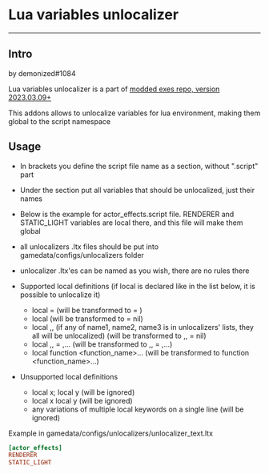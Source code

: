 # Lua variables unlocalizer

---

## Intro

by demonized#1084

Lua variables unlocalizer is a part of [modded exes repo, version 2023.03.09+](https://github.com/themrdemonized/xray-monolith)

This addons allows to unlocalize variables for lua environment, making them global to the script namespace

## Usage
* In brackets you define the script file name as a section, without ".script" part
* Under the section put all variables that should be unlocalized, just their names
* Below is the example for actor_effects.script file. RENDERER and STATIC_LIGHT variables are local there, and this file will make them global

* all unlocalizers .ltx files should be put into gamedata/configs/unlocalizers folder
* unlocalizer .ltx'es can be named as you wish, there are no rules there

* Supported local definitions (if local is declared like in the list below, it is possible to unlocalize it)
    *	local <name> = <value> (will be transformed to <name> = <value>)
    *	local <name> (will be transformed to <name> = nil)
    *	local <name1>,<name2>,<name3> (if any of name1, name2, name3 is in unlocalizers' lists, they all will be unlocalized) (will be transformed to <name1>,<name2>,<name3> = nil)
    *	local <name1>,<name2>,<name3> = <value1>,<value2>... (will be transformed to <name1>,<name2>,<name3> = <value1>,<value2>...)
    *	local function <function_name>... (will be transformed to function <function_name>...)

* Unsupported local definitions
    *	local x; local y (will be ignored)
    *	local x local y (will be ignored)
    *  	any variations of multiple local keywords on a single line (will be ignored)

Example in gamedata/configs/unlocalizers/unlocalizer_text.ltx
```ini
[actor_effects]
RENDERER
STATIC_LIGHT
```